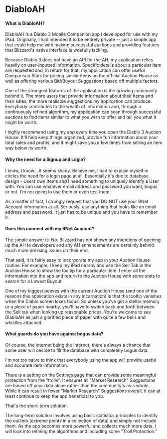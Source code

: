 # DiabloAH


#### What is DiabloAH?

DiabloAH is a Diablo 3 Mobile Companion app I developed for use with my iPad. Originally, I had intended it to be entirely private -- just a simple app that could help me with making successful auctions and providing features that Blizzard's native interface is woefully lacking.

Because Diablo 3 does not have an API for the AH, my application relies heavily on user-inputted information. Specific details about a particular item are requested and, in return for that, my application can offer useful Comparison Stats for pricing similar items on the official Auction House as well as offering various Bid/Buyout Suggestions based off multiple factors.

One of the strongest features of the application is the growing community behind it. The more users that provide information about their items and their sales, the more realiable suggestions my application can produce. Everybody contributes to the wealth of information and, through a continuously refined algorithm, my application can scan through successful auctions to find items similar to what you wish to offer and tell you what it might be worth.

I highly recommend using my app every time you open the Diablo 3 Auction House. It'll help keep things organized, provide fun information about your total sales and profits, and it might save you a few times from selling an item way below its worth.


#### Why the need for a Signup and Login?

I know, I know... it seems shady. Believe me, I had to explain myself in circles the need for a login page at all. Essentially it's due to database design - Users own Items and I need something to uniquely identify a User with. You can use whatever email address and password you want, bogus or not. I'm not going to use them or even test them.

As a matter of fact, I strongly request that you DO NOT use your BNet Account information at all. Seriously, use anything that looks like an email address and password. It just has to be unique and you have to remember it.


#### Does this connect with my BNet Account?

The simple answer is: No. Blizzard has not shown any intentions of opening up the AH to developers and any AH enhancements are certainly behind much more pressing issues on their end.

That said, it is fairly easy to incorporate my app in your Auction House routine. For example, I keep my iPad nearby and use the Sell Tab in the Auction House to show the tooltip for a particular item. I enter all the information into the app and return to the Auction House with some stats to search for a Lowest Buyout.

One of my biggest peeves with the current Auction House (and one of the reasons this application exists in any incarnation) is that the tooltip vanishes when the Diablo screen loses focus. So unless you've got a stellar memory or a piece of paper nearby, you'll have to switch back and forth between the Sell tab when looking up reasonable prices. You're welcome to see DiabloAH as just a glorified piece of paper with quite a few bells and whistles attached.


#### What guards do you have against bogus data?

Of course, the internet being the internet, there's always a chance that some user will decide to fill the database with completely bogus data.

I'm not too naive to think that everybody using the app will provide useful and accurate item information.

There is a setting on the Settings page that can provide some meaningful protection from the "trolls". It ensures all "Market Research" Suggestions are based off your data alone rather than the community's as a whole. While it can result in fewer "Market Research" Suggestions overall, it can at least continue to keep the app beneficial to you.

That's the short-term solution.

The long-term solution involves using basic statistics principles to identify the outliers (extreme points in a collection of data) and simply not include them. As the app becomes more powerful and collects much more data, I will look into refining the algorithms and including some "Troll Protection."
